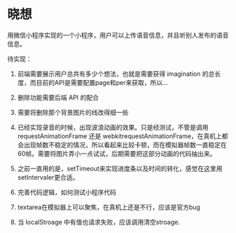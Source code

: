 # 晓想

用微信小程序实现的一个小程序，用户可以上传语音信息，并且听别人发布的语音信息。


待实现：

1. 前端需要展示用户总共有多少个想法，也就是需要获得 imagination 的总长度，而目前的API是需要配置page和per来获取，所以...

2. 删除功能需要后端 API 的配合

3. 需要将删除那个背景图片的线改得细一些

4. 已经实现录音的时候，出现波浪动画的效果。只是经测试，不管是调用 requestAnimationFrame 还是 webkitrequestAnimationFrame，在真机上都会出现帧数不稳定的情况，所以看起来比较卡顿，而在模拟器帧数一直稳定在60帧。需要将图片弄小一点试试，后期需要把这部分动画的代码抽出来。

5. 之前一直用的是，setTimeout来实现进度条以及时间的转化，感觉在这里用setIntervaler更合适。

6. 完善代码逻辑，如何测试小程序代码

7. textarea在模拟器上可以聚焦，在真机上还是不行，应该是官方bug

8. 当 localStroage 中有值也请求失败，应该调用清空stroage.


